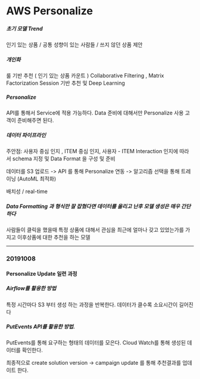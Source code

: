 # AWS Personalize

##### 초기 모델 Trend

 인기 있는 상품 / 공통 성향이 있는 사람들 / 쓰지 않던 상품 제안

##### 개인화

 룰 기반 추천 ( 인기 있는 상품 카운트 )
 Collaborative Filtering , Matrix Factorization
 Session 기반 추천 및 Deep Learning

##### Personalize

 API를 통해서 Service에 적용 가능하다.
 Data 준비에 대해서만 Personalize 사용 고객이 준비해주면 된다.

##### 데이터 파이프라인

 주안점: 사용자 중심 인지 , ITEM 중심 인지, 사용자 - ITEM Interaction 인지에 따라서 schema 지정 및 Data Format 을 구성 및 준비

 데이터를 S3 업로드 -> API 를 통해 Personalize 연동 -> 알고리즘 선택을 통해 트레이닝 (AutoML 최적화)
 
 배치성 / real-time
 
##### Data Formatting 과 형식만 잘 잡혔다면 데이터를 올리고 난후 모델 생성은 매우 간단하다

사람들이 클릭을 했을때 특정 상품에 대해서 관심을 최근에 얼마나 갖고 있었는가를 가지고 이후상품에 대한 추천을 하는 모델


<hr />

### 20191008

#### Personalize Update 일련 과정

 ##### Airflow를 활용한 방법 
  
  특정 시간마다 S3 부터 생성 하는 과정을 반복한다. 데이터가 클수록 소요시간이 길어진다 
 
 ##### PutEvents API를 활용한 방법.
 
  PutEvents를 통해 요구하는 형태의 데이터를 모은다. Cloud Watch를 통해 생성된 데이터를 확인한다.
  
 최종적으로 create solution version -> campaign update 를 통해 추천결과를 업데이트 한다.
